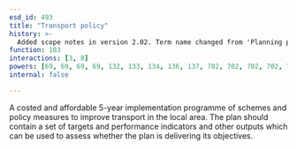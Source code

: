 ```yaml
---
esd_id: 493
title: "Transport policy"
history: >-
  Added scope notes in version 2.02. Term name changed from 'Planning policies - transport policy' to 'Planning - transport policy' in version 3.00. Name changed to 'Transport policy' in version 4.00.
function: 103
interactions: [3, 8]
powers: [69, 69, 69, 69, 132, 133, 134, 136, 137, 702, 702, 702, 702, 702, 702, 702, 702, 702, 703, 703, 703, 703, 703, 703, 703, 703, 703, 722, 722, 722, 722, 722, 722, 722, 722, 722, 876, 876, 1153, 1153, 1154, 1155, 1156, 1157, 1157, 1157, 1157, 1158, 1158, 1158, 1160, 1160, 1160, 1161, 1161, 1161, 1162, 1162, 1162, 1163, 1164, 1165, 1166, 1167, 1168, 1169, 1170, 1171, 1172, 1172, 1172, 1173, 1173, 1174, 1174, 1175, 1175, 1176, 1176, 1177, 1177, 1180, 1180, 1181, 1181, 1188, 1189, 1189, 1645, 1824, 1933, 1933, 1934, 1934, 1935, 1936, 1937, 1939, 1940, 1940, 1940, 1940, 1940, 1940, 1941, 1941, 1942, 1942, 2502, 2502, 2503, 2503, 2504, 2504, 2505, 2505, 2506, 2506, 2507, 2507, 2908, 2908, 2908, 3013, 3013, 3013, 3013, 3098, 3098, 3099, 3099]
internal: false

---
```


A costed and affordable 5-year implementation programme of schemes and policy measures to improve transport in the local area.  The plan should contain a set of targets and performance indicators and other outputs which can be used to assess whether the plan is delivering its objectives.

